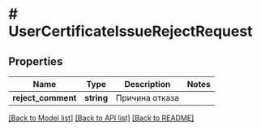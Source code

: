# # UserCertificateIssueRejectRequest

## Properties

Name | Type | Description | Notes
------------ | ------------- | ------------- | -------------
**reject_comment** | **string** | Причина отказа |

[[Back to Model list]](../../README.md#models) [[Back to API list]](../../README.md#endpoints) [[Back to README]](../../README.md)
